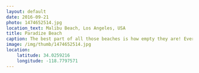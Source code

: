 ```yaml
---
layout: default
date: 2016-09-21
photo: 1474652514.jpg
location_text: Malibu Beach, Los Angeles, USA
title: Paradize Beach
caption: The best part of all those beaches is how empty they are! Every few kilometers another new stunning one with a crazy landscape all around. Thanks Alana to drive around!
image: /img/thumb/1474652514.jpg
location:
    latitude: 34.0259216
    longitude: -118.7797571
---
```

